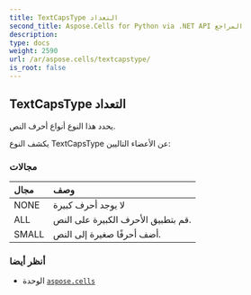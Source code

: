 ```yaml
---
title: TextCapsType التعداد
second_title: Aspose.Cells for Python via .NET API المراجع
description:
type: docs
weight: 2590
url: /ar/aspose.cells/textcapstype/
is_root: false
---
```

##  TextCapsType التعداد
يحدد هذا النوع أنواع أحرف النص.



يكشف النوع TextCapsType عن الأعضاء التاليين:

###  مجالات
| مجال| وصف|
| :- | :- |
| NONE | لا يوجد أحرف كبيرة|
| ALL | قم بتطبيق الأحرف الكبيرة على النص.|
| SMALL | أضف أحرفًا صغيرة إلى النص.|



###  أنظر أيضا
* الوحدة [`aspose.cells`](..)
